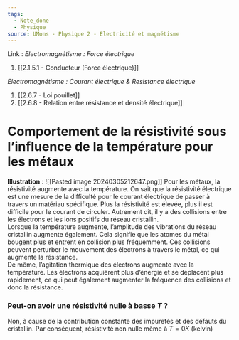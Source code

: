 ```yaml
---
tags:
  - Note_done
  - Physique
source: UMons - Physique 2 - Electricité et magnétisme
---
```


Link :
_Electromagnétisme : Force électrique_
1. [[2.1.5.1 - Conducteur (Force électrique)]]

_Electromagnétisme : Courant électrique & Resistance électrique_
1. [[2.6.7 - Loi pouillet]]
2. [[2.6.8 - Relation entre résistance et densité électrique]]

# Comportement de la résistivité sous l’influence de la température pour les métaux
**Illustration** : ![[Pasted image 20240305212647.png]]
Pour les métaux, la résistivité augmente avec la température. On sait que la résistivité électrique est une mesure de la difficulté pour le courant électrique de passer à travers un matériau spécifique. Plus la résistivité est élevée, plus il est difficile pour le courant de circuler. Autrement dit, il y a des collisions entre les électrons et les ions positifs du réseau cristallin. 
\
Lorsque la température augmente, l’amplitude des vibrations du réseau cristallin augmente également. Cela signifie que les atomes du métal bougent plus et entrent en collision plus fréquemment. Ces collisions peuvent perturber le mouvement des électrons à travers le métal, ce qui augmente la résistance.
\
De même, l’agitation thermique des électrons augmente avec la température. Les électrons acquièrent plus d’énergie et se déplacent plus rapidement, ce qui peut également augmenter la fréquence des collisions et donc la résistance.

### Peut-on avoir une résistivité nulle à basse $T$ ?
Non, à cause de la contribution constante des impuretés et des défauts du cristallin. Par conséquent, résistivité non nulle même à $T=0K$ (kelvin)
